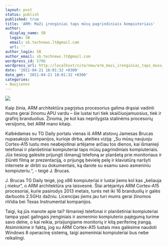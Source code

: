 ```yaml
---
layout: post
status: publish
published: true
title: 'ARM: Maži įrenginiai taps mūsų pagrindiniais kompiuteriais'
author:
  display_name: SB
  login: SB
  email: sb.technews.lt@gmail.com
  url: ''
author_login: SB
author_email: sb.technews.lt@gmail.com
wordpress_id: 5796
wordpress_url: http://localhost/site/new/arm_mazi_irenginiai_taps_musu_pagrindiniais_kompiuteriais/
date: '2011-04-21 18:01:32 +0300'
date_gmt: '2011-04-21 18:01:32 +0300'
categories:
- Naujienos
---
```

<div class="imgright"><img src="http://technews.lt/upload/nvidia_tegra_2_chip22_compare_ico.jpg"  /></div>
<p>Kaip žinia, ARM architektūra pagrįstus procesorius galima drąsiai vadinti mums gerai žinomu APU vardu – šie lustai turi tiek skaičiuojamuosius, tiek ir grafinį branduolius. Žinoma, jie kol kas neprilygsta stalinėms procesorių versijoms, bet ARM mano kitaip.</p>
<p>Kalbėdamas su TG Daily portalu vienas iš ARM atstovų Jamesas Brucas nupasakojo kompanijos, kurioje dirba, ateities viziją: „Su mūsų naujuoju Cortex-A15 lustu mes neabejotinai artėjame arčiau tos dienos, kai išmanieji telefonai ir planšetiniai kompiuteriai taps mūsų pagrindiniais kompiuteriais. Jūs tiesiog galėsite prijungti išmanųjį telefoną ar planšetą prie monitoriaus ir žiūrėti filmą ar prezentaciją, o prijungę bevielę pelę ir klaviatūrą naršyti internete ar dirbti su dokumentais, ką darote su esamu savo asmeniniu kompiuteriu.“, - teigė J. Brucas.</p>
<p>J. Brucas TG Daily teigė, jog x86 kompiuteriai ir lustai jiems kol kas „keliauja į niekur“, o ARM architektūra yra laisvesnė. Štai artėjantys ARM Cortex-A15 procesoriai, kurie pasirodys 2013 metais, turės net iki 16 branduolių ir galės darbuotis 2.5GHz dažniu. Licencijas jiems jau turi mums gerai žinomos nVidia bei Texas Instrumental kompanijos.</p>
<p>Taigi, ką jūs manote apie tai? Išmanieji telefonai ir planšetiniai kompiuteriai tampa ypač galingais įrenginiais ir asmeninio kompiuterio pajėgumą turime savo delne, o kai reikia, prisijungiame monitorių ir kitą periferinę įrangą. Atsiminkime ir faktą, jog su ARM Cortex-A15 lustais mes galėsime naudoti Windows 8 operacinę sistemą, taigi asmeniniai kompiuteriai bus nebe reikalingi.<br /></p>
